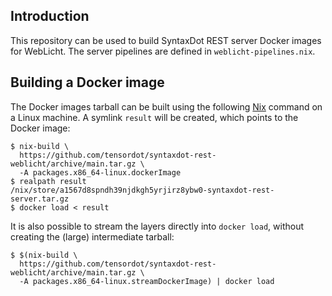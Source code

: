 ## Introduction

This repository can be used to build SyntaxDot REST server Docker images for
WebLicht. The server pipelines are defined in `weblicht-pipelines.nix`.

## Building a Docker image

The Docker images tarball can be built using the following
[Nix](https://nixos.org/download.html#nix-quick-install) command on a Linux
machine. A symlink `result` will be created, which points to the Docker image:

``` shell
$ nix-build \
  https://github.com/tensordot/syntaxdot-rest-weblicht/archive/main.tar.gz \
  -A packages.x86_64-linux.dockerImage
$ realpath result
/nix/store/a1567d8spndh39njdkgh5yrjirz8ybw0-syntaxdot-rest-server.tar.gz
$ docker load < result
```

It is also possible to stream the layers directly into `docker load`, without
creating the (large) intermediate tarball:

``` shell
$ $(nix-build \
  https://github.com/tensordot/syntaxdot-rest-weblicht/archive/main.tar.gz \
  -A packages.x86_64-linux.streamDockerImage) | docker load
```

